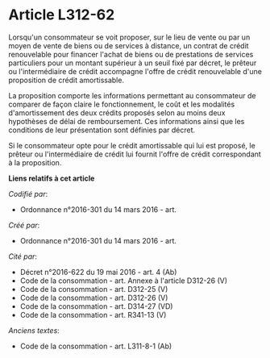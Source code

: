 # Article L312-62

Lorsqu'un consommateur se voit proposer, sur le lieu de vente ou par un moyen de vente de biens ou de services à distance, un
contrat de crédit renouvelable pour financer l'achat de biens ou de prestations de services particuliers pour un montant
supérieur à un seuil fixé par décret, le prêteur ou l'intermédiaire de crédit accompagne l'offre de crédit renouvelable d'une
proposition de crédit amortissable.

La proposition comporte les informations permettant au consommateur de comparer de façon claire le fonctionnement, le coût et
les modalités d'amortissement des deux crédits proposés selon au moins deux hypothèses de délai de remboursement. Ces
informations ainsi que les conditions de leur présentation sont définies par décret.

Si le consommateur opte pour le crédit amortissable qui lui est proposé, le prêteur ou l'intermédiaire de crédit lui fournit
l'offre de crédit correspondant à la proposition.

**Liens relatifs à cet article**

_Codifié par_:

  - Ordonnance n°2016-301 du 14 mars 2016 - art.

_Créé par_:

  - Ordonnance n°2016-301 du 14 mars 2016 - art.

_Cité par_:

  - Décret n°2016-622 du 19 mai 2016 - art. 4 (Ab)
  - Code de la consommation - art. Annexe à l'article D312-26 (V)
  - Code de la consommation - art. D312-25 (V)
  - Code de la consommation - art. D312-26 (V)
  - Code de la consommation - art. D314-27 (VD)
  - Code de la consommation - art. R341-13 (V)

_Anciens textes_:

  - Code de la consommation - art. L311-8-1 (Ab)

